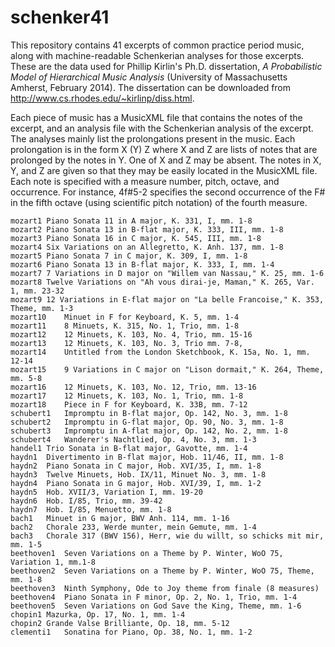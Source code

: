 # schenker41

This repository contains 41 excerpts of common practice period music, along with machine-readable Schenkerian analyses for 
those excerpts.  These are the data used for Phillip Kirlin's Ph.D. dissertation, *A Probabilistic Model of Hierarchical Music Analysis* (University of Massachusetts Amherst, February 2014).  The dissertation can be downloaded from http://www.cs.rhodes.edu/~kirlinp/diss.html. 

Each piece of music has a MusicXML file that contains the notes of the excerpt, and an analysis file with the Schenkerian analysis of the excerpt. The analyses mainly list the prolongations present in the music. Each prolongation is in the form X (Y) Z where X and Z are lists of notes that are prolonged by the notes in Y. One of X and Z may be absent. The notes in X, Y, and Z are given so that they may be easily located in the MusicXML file. Each note is specified with a measure number, pitch, octave, and occurrence. For instance, 4f#5-2 specifies the second occurrence of the F# in the fifth octave (using scientific pitch notation) of the fourth measure.

```
mozart1	Piano Sonata 11 in A major, K. 331, I, mm. 1-8
mozart2	Piano Sonata 13 in B-flat major, K. 333, III, mm. 1-8
mozart3	Piano Sonata 16 in C major, K. 545, III, mm. 1-8
mozart4	Six Variations on an Allegretto, K. Anh. 137, mm. 1-8
mozart5	Piano Sonata 7 in C major, K. 309, I, mm. 1-8
mozart6	Piano Sonata 13 in B-flat major, K. 333, I, mm. 1-4
mozart7	7 Variations in D major on "Willem van Nassau," K. 25, mm. 1-6
mozart8	Twelve Variations on "Ah vous dirai-je, Maman," K. 265, Var. 1, mm. 23-32
mozart9	12 Variations in E-flat major on "La belle Francoise," K. 353, Theme, mm. 1-3
mozart10	Minuet in F for Keyboard, K. 5, mm. 1-4
mozart11	8 Minuets, K. 315, No. 1, Trio, mm. 1-8
mozart12	12 Minuets, K. 103, No. 4, Trio, mm. 15-16
mozart13	12 Minuets, K. 103, No. 3, Trio mm. 7-8,
mozart14	Untitled from the London Sketchbook, K. 15a, No. 1, mm. 12-14
mozart15	9 Variations in C major on "Lison dormait," K. 264, Theme, mm. 5-8
mozart16	12 Minuets, K. 103, No. 12, Trio, mm. 13-16
mozart17	12 Minuets, K. 103, No. 1, Trio, mm. 1-8
mozart18	Piece in F for Keyboard, K. 33B, mm. 7-12
schubert1	Impromptu in B-flat major, Op. 142, No. 3, mm. 1-8
schubert2	Impromptu in G-flat major, Op. 90, No. 3, mm. 1-8
schubert3	Impromptu in A-flat major, Op. 142, No. 2, mm. 1-8
schubert4	Wanderer's Nachtlied, Op. 4, No. 3, mm. 1-3
handel1	Trio Sonata in B-flat major, Gavotte, mm. 1-4
haydn1	Divertimento in B-flat major, Hob. 11/46, II, mm. 1-8
haydn2	Piano Sonata in C major, Hob. XVI/35, I, mm. 1-8
haydn3	Twelve Minuets, Hob. IX/11, Minuet No. 3, mm. 1-8
haydn4	Piano Sonata in G major, Hob. XVI/39, I, mm. 1-2
haydn5	Hob. XVII/3, Variation I, mm. 19-20
haydn6	Hob. I/85, Trio, mm. 39-42
haydn7	Hob. I/85, Menuetto, mm. 1-8
bach1	Minuet in G major, BWV Anh. 114, mm. 1-16
bach2	Chorale 233, Werde munter, mein Gemute, mm. 1-4
bach3	Chorale 317 (BWV 156), Herr, wie du willt, so schicks mit mir, mm. 1-5
beethoven1	Seven Variations on a Theme by P. Winter, WoO 75, Variation 1, mm.1-8
beethoven2	Seven Variations on a Theme by P. Winter, WoO 75, Theme, mm. 1-8
beethoven3	Ninth Symphony, Ode to Joy theme from finale (8 measures)
beethoven4	Piano Sonata in F minor, Op. 2, No. 1, Trio, mm. 1-4
beethoven5	Seven Variations on God Save the King, Theme, mm. 1-6
chopin1	Mazurka, Op. 17, No. 1, mm. 1-4
chopin2	Grande Valse Brilliante, Op. 18, mm. 5-12
clementi1	Sonatina for Piano, Op. 38, No. 1, mm. 1-2
```
